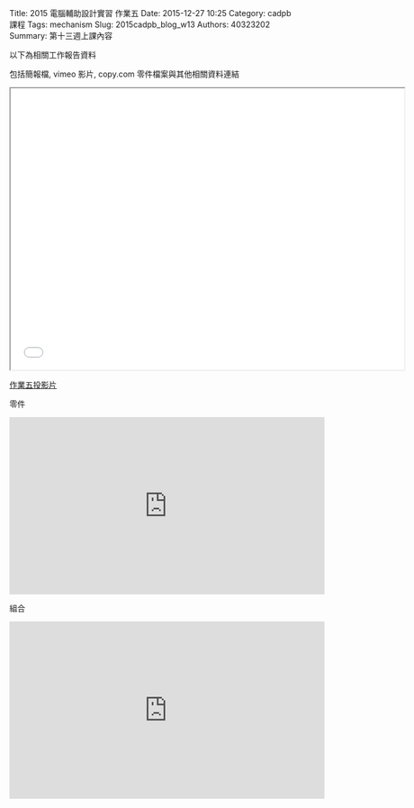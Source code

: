 Title: 2015 電腦輔助設計實習 作業五
Date: 2015-12-27 10:25
Category: cadpb 課程
Tags: mechanism
Slug: 2015cadpb_blog_w13
Authors: 40323202
Summary: 第十三週上課內容

以下為相關工作報告資料

包括簡報檔, vimeo 影片, copy.com 零件檔案與其他相關資料連結

<iframe src="cadp_w13_lecture.html" width="700" height="500"></iframe>

<p><a href="cadp_w13_lecture.html" target="_blank">作業五投影片</a></p>


零件

<iframe width="560" height="315" src="https://www.youtube.com/embed/Y3oM6-85sJc" frameborder="0" allowfullscreen></iframe>


組合

<iframe width="560" height="315" src="https://www.youtube.com/embed/9zjamETMAW8" frameborder="0" allowfullscreen></iframe>



